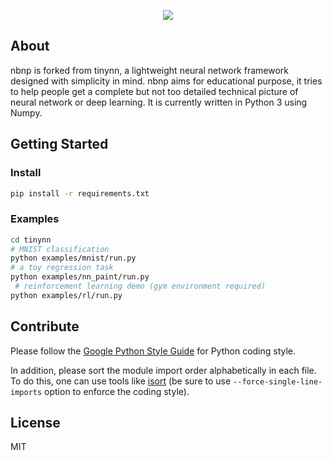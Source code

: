 <p align="center">
<img src="https://i.loli.net/2019/09/24/VatMxSiXLdg8yrD.png"/>
</p>

## About

nbnp is forked from tinynn, a lightweight neural network framework designed with simplicity in mind. 
nbnp aims for educational purpose, it tries to help people get a complete but not too detailed technical picture of neural network or deep learning.
It is currently written in Python 3 using Numpy.

## Getting Started

### Install

```bash
pip install -r requirements.txt
```

### Examples

```bash
cd tinynn
# MNIST classification
python examples/mnist/run.py  
# a toy regression task
python examples/nn_paint/run.py  
 # reinforcement learning demo (gym environment required)
python examples/rl/run.py
```

## Contribute

Please follow the [Google Python Style Guide](https://google.github.io/styleguide/pyguide.html) for Python coding style.

In addition, please sort the module import order alphabetically in each file. To do this, one can use tools like [isort](https://github.com/timothycrosley/isort) (be sure to use `--force-single-line-imports` option to enforce the coding style).

## License

MIT
